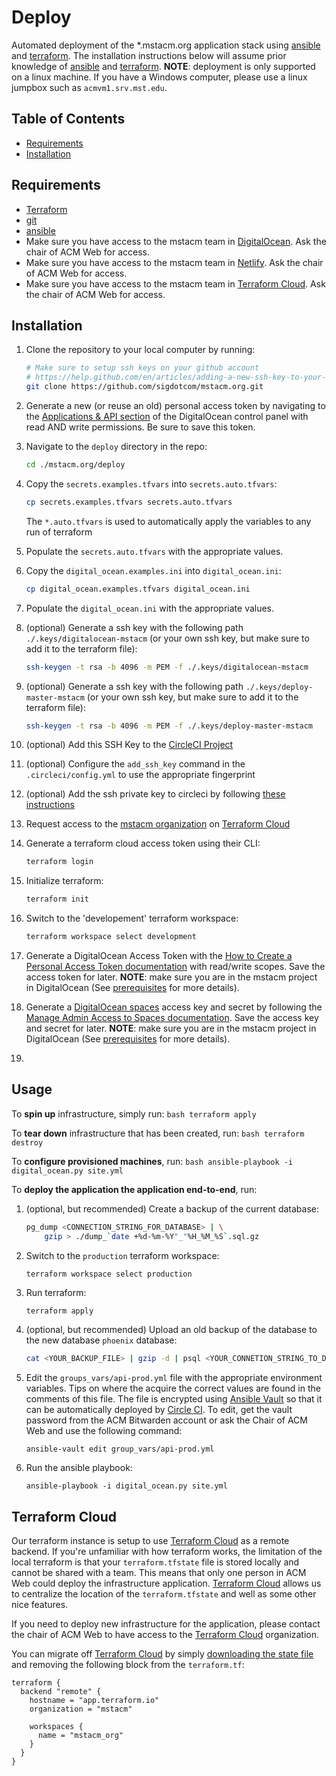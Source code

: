# Deploy
Automated deployment of the \*.mstacm.org application stack using
[ansible][ansible-url] and [terraform][terraform-url]. The installation
instructions below will assume prior knowledge of [ansible][ansible-url] and
[terraform][terraform-url]. **NOTE**: deployment is only supported on a linux
machine. If you have a Windows computer, please use a linux jumpbox such as
`acmvm1.srv.mst.edu`.


## Table of Contents
+ [Requirements](#requirements)
+ [Installation](#installation)

## Requirements
+ [Terraform](https://www.terraform.io/docs/index.html)
+ [git](https://git-scm.com/downloads)
+ [ansible](https://docs.ansible.com/ansible/latest/installation_guide/intro_installation.html)
+ Make sure you have access to the mstacm team in
  [DigitalOcean][digitalocean-url]. Ask the chair of ACM Web for access.
+ Make sure you have access to the mstacm team in [Netlify][netlify-url]. Ask
  the chair of ACM Web for access.
+ Make sure you have access to the mstacm team in
  [Terraform Cloud][terraform-cloud-url]. Ask the chair of ACM Web for access.


## Installation
1. Clone the repository to your local computer by running: 
    ```bash
    # Make sure to setup ssh keys on your github account
    # https://help.github.com/en/articles/adding-a-new-ssh-key-to-your-github-account
    git clone https://github.com/sigdotcom/mstacm.org.git
    ```

2. Generate a new (or reuse an old) personal access token by navigating to the
   [Applications & API section](https://cloud.digitalocean.com/account/api) of
   the DigitalOcean control panel with read AND write permissions. Be sure to
   save this token.

3. Navigate to the `deploy` directory in the repo:
    ```bash
    cd ./mstacm.org/deploy
    ```

3. Copy the `secrets.examples.tfvars` into `secrets.auto.tfvars`:
    ```bash
    cp secrets.examples.tfvars secrets.auto.tfvars
    ```

   The `*.auto.tfvars` is used to automatically apply the variables to any run
   of terraform

4. Populate the `secrets.auto.tfvars` with the appropriate values.

5. Copy the `digital_ocean.examples.ini` into `digital_ocean.ini`:
    ```bash
    cp digital_ocean.examples.tfvars digital_ocean.ini
    ```

6. Populate the `digital_ocean.ini` with the appropriate values.

7. (optional) Generate a ssh key with the following path
   `./.keys/digitalocean-mstacm` (or your own ssh key, but make sure to add it
   to the terraform file):
    ```bash
    ssh-keygen -t rsa -b 4096 -m PEM -f ./.keys/digitalocean-mstacm
    ```
7. (optional) Generate a ssh key with the following path
   `./.keys/deploy-master-mstacm` (or your own ssh key, but make sure to add it
   to the terraform file):
    ```bash
    ssh-keygen -t rsa -b 4096 -m PEM -f ./.keys/deploy-master-mstacm
    ```

8. (optional) Add this SSH Key to the [CircleCI
   Project](https://circleci.com/gh/kevinschoonover/kschoon.me/edit#ssh)

9. (optional) Configure the `add_ssh_key` command in the `.circleci/config.yml`
   to use the appropriate fingerprint

10. (optional) Add the ssh private key to circleci by following 
    [these instructions](https://circleci.com/docs/2.0/add-ssh-key/#steps)

11. Request access to the [mstacm organization](https://app.terraform.io/app/mstacm/workspaces) 
    on [Terraform Cloud](https://app.terraform.io)

12. Generate a terraform cloud access token using their CLI:
    ```bash
    terraform login
    ```

13. Initialize terraform:
    ```bash
    terraform init
    ```

14. Switch to the 'developement' terraform workspace:
    ```bash
    terraform workspace select development
    ```

15. Generate a DigitalOcean Access Token with the [How to Create a Personal
    Access Token documentation][digitalocean-access-token-howto-url] with
    read/write scopes. Save the access token for later. **NOTE**: make sure you
    are in the mstacm project in DigitalOcean (See
    [prerequisites](#prerequisites) for more details).

16. Generate a [DigitalOcean spaces][digitalocean-spaces-url] access key and
    secret by following the [Manage Admin Access to Spaces
    documentation][digitalocean-spaces-howto-url].  Save the access key and
    secret for later. **NOTE**: make sure you are in the mstacm project in
    DigitalOcean (See [prerequisites](#prerequisites) for more details).

17. 


## Usage
To **spin up** infrastructure, simply run:
    ```bash
    terraform apply
    ```

To **tear down** infrastructure that has been created, run:
    ```bash
    terraform destroy
    ```

To **configure provisioned machines**, run:
    ```bash
    ansible-playbook -i digital_ocean.py site.yml
    ```

To **deploy the application the application end-to-end**, run:
1. (optional, but recommended) Create a backup of the current database:
    ```sh
    pg_dump <CONNECTION_STRING_FOR_DATABASE> | \
        gzip > ./dump_`date +%d-%m-%Y"_"%H_%M_%S`.sql.gz
    ```

2. Switch to the `production` terraform workspace:
    ```
    terraform workspace select production
    ```

2. Run terraform:
    ```sh
    terraform apply
    ```

15. (optional, but recommended) Upload an old backup of the database to the new
    database `phoenix` database:
    ```sh
    cat <YOUR_BACKUP_FILE> | gzip -d | psql <YOUR_CONNETION_STRING_TO_DATABASE>
    ```

16. Edit the `groups_vars/api-prod.yml` file with the appropriate environment
    variables. Tips on where the acquire the correct values are found in the
    comments of this file. The file is encrypted using [Ansible
    Vault][ansible-vault-url] so that it can be automatically deployed by [Circle
    CI][circle-ci-url]. To edit, get the vault password from the ACM Bitwarden
    account or ask the Chair of ACM Web and use the following command:
    ```
    ansible-vault edit group_vars/api-prod.yml
    ```
    
17. Run the ansible playbook:
    ```
    ansible-playbook -i digital_ocean.py site.yml
    ```

## Terraform Cloud
Our terraform instance is setup to use [Terraform Cloud][terraform-cloud-url] as
a remote backend. If you're unfamiliar with how terraform works, the limitation
of the local terraform is that your `terraform.tfstate` file is stored locally
and cannot be shared with a team. This means that only one person in ACM Web
could deploy the infrastructure application. [Terraform
Cloud][terraform-cloud-url] allows us to centralize the location of the
`terraform.tfstate` and well as some other nice features.

If you need to deploy new infrastructure for the application, please contact the
chair of ACM Web to have access to the [Terraform Cloud][terraform-cloud-url]
organization.

You can migrate off [Terraform Cloud][terraform-cloud-url] by simply
[downloading the state file](https://app.terraform.io/app/mstacm/workspaces/mstacm_org/states/) 
and removing the following block from the `terraform.tf`:
```hcl
terraform {
  backend "remote" {
    hostname = "app.terraform.io"
    organization = "mstacm"

    workspaces {
      name = "mstacm_org"
    }
  }
}
```

[ansible-url]: https://docs.ansible.com/ansible/latest/index.html
[ansible-vault-url]: https://docs.ansible.com/ansible/latest/user_guide/vault.html
[circle-ci-url]: https://circleci.com/gh/sigdotcom/workflows/mstacm.org
[terraform-url]: https://www.terraform.io/docs/index.html
[terraform-cloud-url]: https://www.terraform.io/docs/cloud/index.html
[terraform-cloud-api-token-url]: https://www.terraform.io/docs/cloud/users-teams-organizations/users.html#api-tokens
[terraform-cloud-credentials-url]: https://www.terraform.io/docs/commands/cli-config.html#credentials
[digitalocean-spaces-url]: https://www.digitalocean.com/products/spaces/
[digitalocean-spaces-howto-url]: https://www.digitalocean.com/docs/spaces/how-to/administrative-access/
[digitalocean-access-token-howto-url]: https://www.digitalocean.com/docs/api/create-personal-access-token/
[digitalocean-url]: https://cloud.digitalocean.com/
[digitalocean-nameservers]: https://www.digitalocean.com/community/tutorials/how-to-point-to-digitalocean-nameservers-from-common-domain-registrars
[netlify-url]: https://www.netlify.com/
[netlify-project-url]: https://app.netlify.com/teams/mstacm/sites
[netlify-dns-url]: https://app.netlify.com/teams/mstacm/dns
